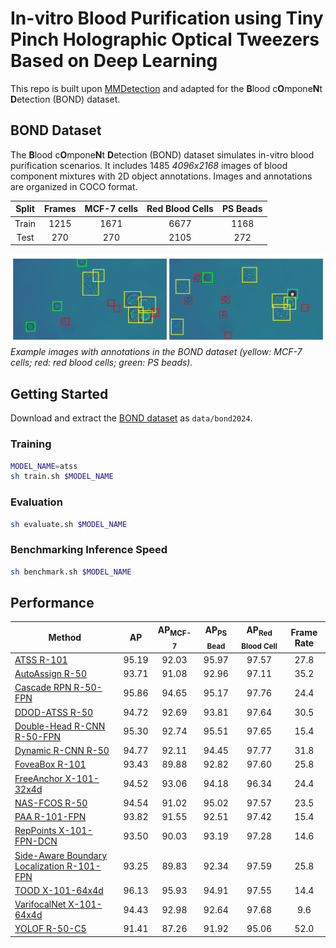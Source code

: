 # In-vitro Blood Purification using Tiny Pinch Holographic Optical Tweezers Based on Deep Learning

This repo is built upon [MMDetection](https://github.com/open-mmlab/mmdetection) and adapted for the **B**lood c**O**mpone**N**t **D**etection (BOND) dataset.

## BOND Dataset
The **B**lood c**O**mpone**N**t **D**etection (BOND) dataset simulates in-vitro blood purification scenarios. 
It includes 1485 *4096x2168* images of blood component mixtures with 2D object annotations.
Images and annotations are organized in COCO format.

| Split  | Frames  | MCF-7 cells  | Red Blood Cells  | PS Beads  |
|:------:|:-------:|:------------:|:----------------:|:---------:|
| Train  |  1215   |     1671     |       6677       |   1168    |
|  Test  |   270   |     270      |       2105       |    272    |

![Figure](resources/bond_vis.jpg)
*Example images with annotations in the BOND dataset (yellow: MCF-7 cells; red: red blood cells; green: PS beads).*

## Getting Started
Download and extract the [BOND dataset](https://drive.google.com/file/d/1cTuE92t3xpk-O6tZhEErjL79ynAmsAuk/view?usp=sharing) as `data/bond2024`.

### Training
```sh
MODEL_NAME=atss
sh train.sh $MODEL_NAME
```
### Evaluation
```sh
sh evaluate.sh $MODEL_NAME
```
### Benchmarking Inference Speed
```sh
sh benchmark.sh $MODEL_NAME
```

## Performance
| **Method**                                | **AP** | **AP**<sub>MCF-7</sub> | **AP**<sub>PS Bead</sub> | **AP**<sub>Red Blood Cell</sub> | **Frame Rate** |
|-------------------------------------------|:------:|:----------------------:|:------------------------:|:-------------------------------:|:--------------:|
| [ATSS R-101](configs/bond_models/atss.py)                                 | 95.19 |               92.03               |                95.97                |              97.57              |          27.8         |
| [AutoAssign R-50](configs/bond_models/autoassign.py)                      | 93.71 |               91.08               |                92.96                |              97.11              |          35.2         |
| [Cascade RPN R-50-FPN](configs/bond_models/cascade_rpn.py)                | 95.86 |               94.65               |                95.17                |              97.76              |          24.4         |
| [DDOD-ATSS R-50](configs/bond_models/ddod.py)                             | 94.72 |               92.69               |                93.81                |              97.64              |          30.5         |
| [Double-Head R-CNN R-50-FPN](configs/bond_models/double_heads.py)         | 95.30 |               92.74               |                95.51                |              97.65              |          15.4         |
| [Dynamic R-CNN R-50](configs/bond_models/dynamic_rcnn.py)                 | 94.77 |               92.11               |                94.45                |              97.77              |          31.8         |
| [FoveaBox R-101](configs/bond_models/foveabox.py)                         | 93.43 |               89.88               |                92.82                |              97.60              |          25.8         |
| [FreeAnchor X-101-32x4d](configs/bond_models/free_anchor.py)              | 94.52 |               93.06               |                94.18                |              96.34              |          24.4         |
| [NAS-FCOS R-50](configs/bond_models/nas_fcos.py)                          | 94.54 |               91.02               |                95.02                |              97.57              |          23.5         |
| [PAA R-101-FPN](configs/bond_models/paa.py)                               | 93.82 |               91.55               |                92.51                |              97.42              |          15.4         |
| [RepPoints X-101-FPN-DCN](configs/bond_models/reppoints.py)               | 93.50 |               90.03               |                93.19                |              97.28              |          14.6         |
| [Side-Aware Boundary Localization R-101-FPN](configs/bond_models/sabl.py) | 93.25 |               89.83               |                92.34                |              97.59              |          25.8         |
| [TOOD X-101-64x4d](configs/bond_models/tood.py)                           | 96.13 |               95.93               |                94.91                |              97.55              |          14.4         |
| [VarifocalNet X-101-64x4d](configs/bond_models/vfnet.py)                  | 94.43 |               92.98               |                92.64                |              97.68              |          9.6          |
| [YOLOF R-50-C5](configs/bond_models/yolof.py)                             | 91.41 |               87.26               |                91.92                |              95.06              |          52.0         |
